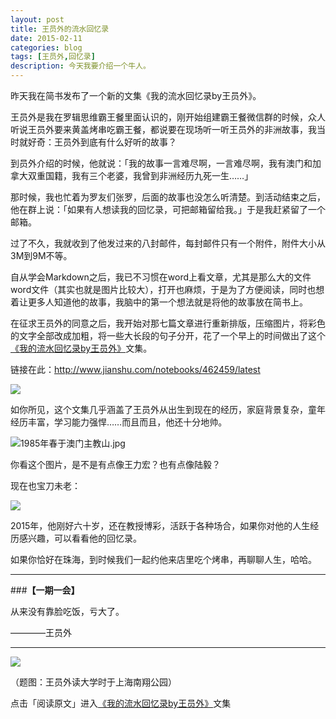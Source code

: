 ```yaml
---
layout: post
title: 王员外的流水回忆录
date: 2015-02-11
categories: blog
tags: [王员外,回忆录]
description: 今天我要介绍一个牛人。
---
```



昨天我在简书发布了一个新的文集《我的流水回忆录by王员外》。

王员外是我在罗辑思维霸王餐里面认识的，刚开始组建霸王餐微信群的时候，众人听说王员外要来黄盖烤串吃霸王餐，都说要在现场听一听王员外的非洲故事，我当时就好奇：王员外到底有什么好听的故事？

到员外介绍的时候，他就说：「我的故事一言难尽啊，一言难尽啊，我有澳门和加拿大双重国籍，我有三个老婆，我曾到非洲经历九死一生……」

那时候，我也忙着为罗友们张罗，后面的故事也没怎么听清楚。到活动结束之后，他在群上说：「如果有人想读我的回忆录，可把邮箱留给我。」于是我赶紧留了一个邮箱。

过了不久，我就收到了他发过来的八封邮件，每封邮件只有一个附件，附件大小从3M到9M不等。

自从学会Markdown之后，我已不习惯在word上看文章，尤其是那么大的文件word文件（其实也就是图片比较大），打开也麻烦，于是为了方便阅读，同时也想着让更多人知道他的故事，我脑中的第一个想法就是将他的故事放在简书上。

在征求王员外的同意之后，我开始对那七篇文章进行重新排版，压缩图片，将彩色的文字全部改成加粗，将一些大长段的句子分开，花了一个早上的时间做出了这个[《我的流水回忆录by王员外》](http://www.jianshu.com/notebooks/462459/latest)文集。

链接在此：http://www.jianshu.com/notebooks/462459/latest

![](http://cnfeat.qiniudn.com/image-2015-02-11-15-22.png)

如你所见，这个文集几乎涵盖了王员外从出生到现在的经历，家庭背景复杂，童年经历丰富，学习能力强悍……而且而且，他还十分地帅。

![1985年春于澳门主教山.jpg](http://upload-images.jianshu.io/upload_images/32598-846e7a98ff40b8e7.jpg)


你看这个图片，是不是有点像王力宏？也有点像陆毅？

现在也宝刀未老：

![](http://cnfeat.qiniudn.com/DSC06181.JPG)

2015年，他刚好六十岁，还在教授博彩，活跃于各种场合，如果你对他的人生经历感兴趣，可以看看他的回忆录。

如果你恰好在珠海，到时候我们一起约他来店里吃个烤串，再聊聊人生，哈哈。

---

###**【一期一会】**

从来没有靠脸吃饭，亏大了。

————王员外

----


![](http://7d9mjz.com1.z0.glb.clouddn.com/2014-12-15.jpg)

（题图：王员外读大学时于上海南翔公园）

点击「阅读原文」进入[《我的流水回忆录by王员外》](http://www.jianshu.com/notebooks/462459/latest)文集





